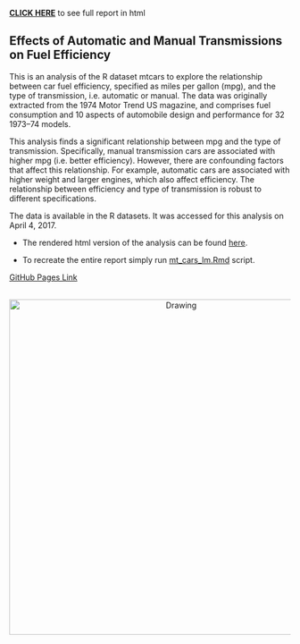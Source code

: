 [**CLICK HERE**](https://reyvaz.github.io/NOAA-Database-Analysis/us_weather.html)
to see full report in html

## Effects of Automatic and Manual Transmissions on Fuel Efficiency

This is an analysis of the R dataset mtcars to explore the relationship between car fuel efficiency, specified as miles per gallon (mpg), and the type of transmission, i.e. automatic or manual. The data was originally extracted from the 1974 Motor Trend US magazine, and comprises fuel consumption and 10 aspects of automobile design and performance for 32 1973–74 models.   

This analysis finds a significant relationship between mpg and the type of transmission. Specifically, manual transmission cars are associated with higher mpg (i.e. better efficiency). However, there are confounding factors that affect this relationship. For example, automatic cars are associated with higher weight and larger engines, which also affect efficiency. The relationship between efficiency and type of transmission is robust to different specifications.

The data is available in the R datasets. It was accessed for this analysis on April 4, 2017. 


* The rendered html version of the analysis can be found [here](https://reyvaz.github.io/NOAA-Database-Analysis/us_weather.html).   

* To recreate the entire report simply run [mt_cars_lm.Rmd](mt_cars_lm.Rmd) script. 

[GitHub Pages Link](https://reyvaz.github.io/NOAA-Database-Analysis/)  
<br>

<center>
<a href="https://reyvaz.github.io/NOAA-Database-Analysis/us_weather.html" rel="see html report">
<img src="us_weather_files/figure-html/Damages4-1.png" alt="Drawing" 
style="width: 600px;"/></a>
</center>
<br>  